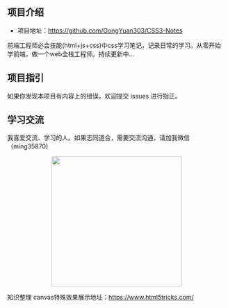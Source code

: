 

## 项目介绍

- 项目地址：<https://github.com/GongYuan303/CSS3-Notes>

前端工程师必会技能(html+js+css)中css学习笔记，记录日常的学习。从零开始学前端，做一个web全栈工程师。持续更新中...


## 项目指引


如果你发现本项目有内容上的错误，欢迎提交 issues 进行指正。

## 学习交流

我喜爱交流、学习的人。如果志同道合，需要交流沟通，请加我微信（ming35870)

<div align="center"><img width="300px" src="http://blogimg.manaobei.cn/FiZ1lRqqXBHs5iR1oOw9sOj_yZFF"></img></div>


知识整理
canvas特殊效果展示地址：https://www.html5tricks.com/


